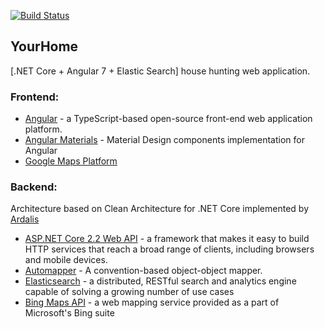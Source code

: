 
[![Build Status](https://dev.azure.com/sebab1243/YourHome/_apis/build/status/YourHome%20Dev?branchName=master)](https://dev.azure.com/sebab1243/YourHome/_build/latest?definitionId=4&branchName=master)

## YourHome
[.NET Core + Angular 7 + Elastic Search] house hunting web application.

### Frontend:
- [Angular](https://angular.io/) - a TypeScript-based open-source front-end web application platform.
- [Angular Materials](https://material.angular.io/) - Material Design components implementation for Angular
- [Google Maps Platform](https://cloud.google.com/maps-platform/)

### Backend:
Architecture based on Clean Architecture for .NET Core implemented by [Ardalis](https://github.com/ardalis/CleanArchitecture)
- [ASP.NET Core 2.2 Web API](https://dotnet.microsoft.com/download/dotnet-core/2.2) - a framework that makes it easy to build HTTP services that reach a broad range of clients, including browsers and mobile devices.
- [Automapper](https://automapper.org/) - A convention-based object-object mapper.
- [Elasticsearch](https://www.elastic.co/) - a distributed, RESTful search and analytics engine capable of solving a growing number of use cases
- [Bing Maps API](https://www.bing.com/maps) - a web mapping service provided as a part of Microsoft's Bing suite

